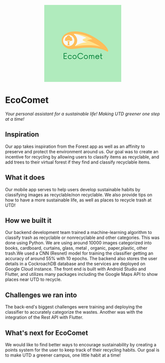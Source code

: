 <p align="center">
<img src="/assets/logo.png" width="250">
  </p>
  
# EcoComet
*Your personal assistant for a sustainable life! Making UTD greener one step at a time!*

## Inspiration
Our app takes inspiration from the Forest app as well as an affinity to preserve and protect the environment around us. Our goal was to create an incentive for recycling by allowing users to classify items as recyclable, and add trees to their virtual forest if they find and classify recyclable items.

## What it does
Our mobile app serves to help users develop sustainable habits by classifying images as recyclable/non recyclable. We also provide tips on how to have a more sustainable life, as well as places to recycle trash at UTD!

## How we built it
Our backend development team trained a machine-learning algorithm to classify trash as recyclable or nonrecyclable and other categories. This was done using Python. We are using around 10000 images categorized into books, cardboard, curtains, glass, metal , organic, paper,plastic, other trash.We used a CNN (Resnet) model for training the classifier getting an accuracy of around 55% with 10 epochs. 
The backend also stores the user details in a CockroachDB database and the services are deployed on Google Cloud instance. 
The front end is built with Android Studio and Flutter, and utilizes many packages including the Google Maps API to show places near UTD to recycle. 

## Challenges we ran into
The back-end's biggest challenges were training and deploying the classifier to accurately categorize the wastes. Another was with the integration of the Rest API with Flutter.

## What's next for EcoComet
We would like to find better ways to encourage sustainability by creating a points system for the user to keep track of their recycling habits. Our goal is to make UTD a greener campus, one little habit at a time!
